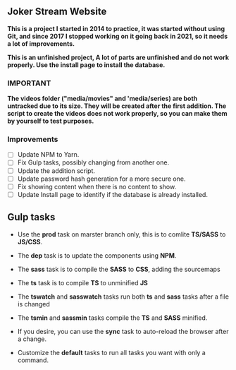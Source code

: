 ## Joker Stream Website

**This is a project I started in 2014 to practice, it was started without using Git, and since 2017 I stopped working on it going back in 2021, so it needs a lot of improvements.**

**This is an unfinished project, A lot of parts are unfinished and do not work properly. Use the install page to install the database.**

### IMPORTANT

**The videos folder ("media/movies" and 'media/series) are both untracked due to its size. They will be created after the first addition. The script to create the videos does not work properly, so you can make them by yourself to test purposes.**

### Improvements

- [ ] Update NPM to Yarn.
- [ ] Fix Gulp tasks, possibly changing from another one.
- [ ] Update the addition script.
- [ ] Update password hash generation for a more secure one.
- [ ] Fix showing content when there is no content to show.
- [ ] Update Install page to identify if the database is already installed.

## Gulp tasks


- Use the **prod** task on marster branch only, this is to comlite **TS/SASS** to **JS/CSS**.

- The **dep** task is to update the components using **NPM**.

- The **sass** task is to compile the **SASS** to **CSS**, adding the sourcemaps

- The **ts** task is to compile **TS** to unminified **JS**

- The **tswatch** and **sasswatch** tasks run both **ts** and **sass** tasks after a file is changed

- The **tsmin** and **sassmin** tasks compile the **TS** and **SASS** minified.

- If you desire, you can use the **sync** task to auto-reload the browser after a change.

- Customize the **default** tasks to run all tasks you want with only a command.
